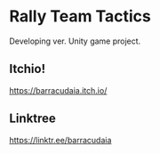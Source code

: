 # Rally Team Tactics
Developing ver. Unity game project.

## Itchio!
https://barracudaia.itch.io/

## Linktree
https://linktr.ee/barracudaia
